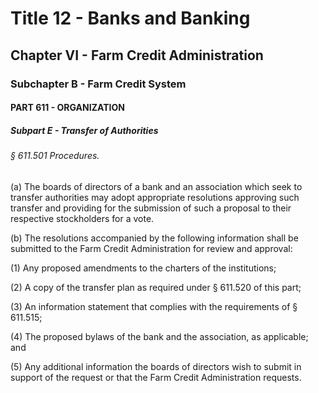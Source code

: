 
# Title 12 - Banks and Banking
## Chapter VI - Farm Credit Administration
### Subchapter B - Farm Credit System
#### PART 611 - ORGANIZATION
##### Subpart E - Transfer of Authorities
###### § 611.501 Procedures.

(a) The boards of directors of a bank and an association which seek to transfer authorities may adopt appropriate resolutions approving such transfer and providing for the submission of such a proposal to their respective stockholders for a vote.

(b) The resolutions accompanied by the following information shall be submitted to the Farm Credit Administration for review and approval:

(1) Any proposed amendments to the charters of the institutions;

(2) A copy of the transfer plan as required under § 611.520 of this part;

(3) An information statement that complies with the requirements of § 611.515;

(4) The proposed bylaws of the bank and the association, as applicable; and

(5) Any additional information the boards of directors wish to submit in support of the request or that the Farm Credit Administration requests.
